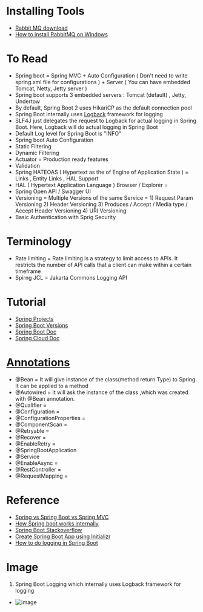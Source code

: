 # Installing Tools
* [Rabbit MQ download](https://www.rabbitmq.com/download.html)
* [How to install RabbitMQ on Windows](https://www.youtube.com/watch?v=gKzKUmtOwR4)

# To Read
* Spring boot = Spring MVC + Auto Configuration ( Don't need to write spring.xml file for configurations ) + Server ( You can have embedded Tomcat, Netty, Jetty server )
* Spring boot supports 3 embedded servers : Tomcat (default) , Jetty, Undertow
* By default, Spring Boot 2 uses HikariCP as the default connection pool
* Spring Boot internally uses [Logback](https://logback.qos.ch/) framework for logging
* SLF4J just delegates the request to Logback for actual logging in Spring Boot. Here, Logback will do actual logging in Spring Boot
* Default Log level for Spring Boot is "INFO"
* Spring boot Auto Configuration 
* Static Filtering 
* Dynamic Filtering 
* Actuator = Production ready features 
* Validation 
* Spring HATEOAS ( Hypertext as the  of Engine of Application State ) = Links , Entity Links , HAL Support 
* HAL ( Hypertext Application Language ) Browser / Explorer =  
* Spring Open API / Swagger UI 
* Versioning =  Multiple Versions of the same Service = 1) Request Param Versioning 2) Header Versioning 3) Produces / Accept / Media type / Accept Header Versioning 4) URI Versioning 
* Basic Authentication with Sprig Security

# Terminology
* Rate limiting = Rate limiting is a strategy to limit access to APIs. It restricts the number of API calls that a client can make within a certain timeframe
* Spirng JCL = Jakarta Commons Logging API
# Tutorial
* [Spring Projects](https://spring.io/projects)
* [Spring Boot Versions](https://mvnrepository.com/artifact/org.springframework.boot/spring-boot)
* [Spring Boot Doc](https://spring.io/projects/spring-boot)
* [Spring Cloud Doc](https://spring.io/projects/spring-cloud)
# [Annotations](https://www.journaldev.com/16966/spring-annotations)
* @Bean = It will give instance of the class(method return Type) to Spring. It can be applied to a method
* @Autowired = It will ask the instance of the class ,which was created with @Bean annotation.
* @Qualifier =
* @Configuration =
* @ConfigurationProperties = 
* @ComponentScan =
* @Retryable =
* @Recover =
* @EnableRetry =
* @SpringBootApplication
* @Service
* @EnableAsync =
* @RestController = 
* @RequestMapping =
# Reference
* [Spring vs Spring Boot vs Spring MVC](https://www.javatpoint.com/spring-vs-spring-boot-vs-spring-mvc)
* [How Spring boot works internally](https://stackoverflow.com/questions/44172261/how-spring-boot-application-works-internally)
* [Spring Boot Stackoverflow](https://stackoverflow.com/questions/tagged/spring-boot)
* [Create Spring Boot App using Initializr](https://start.spring.io/)
* [How to do logging in Spring Boot](https://www.youtube.com/watch?v=lGrcZsw-hKQ)

# Image
1. Spring Boot Logging which internally uses Logback framework for logging 
* ![image](https://user-images.githubusercontent.com/7721150/147807323-8d0885af-7aa6-45c4-b05d-f19c93b13d39.png)

